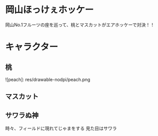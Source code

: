 岡山ほっけぇホッケー
==========
岡山No.1フルーツの座を巡って、桃とマスカットがエアホッケーで対決！！
  

# キャラクター
## 桃
![peach]: res/drawable-nodpi/peach.png

## マスカット

## サワラぬ神
時々、フィールドに現れてじゃまをする
見た目はサワラ



